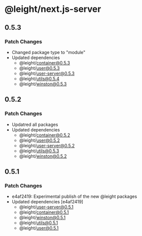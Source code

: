 # @leight/next.js-server

## 0.5.3

### Patch Changes

- Changed package type to "module"
- Updated dependencies
    - @leight/container@0.5.3
    - @leight/user@0.5.3
    - @leight/user-server@0.5.3
    - @leight/utils@0.5.4
    - @leight/winston@0.5.3

## 0.5.2

### Patch Changes

- Updatred all packages
- Updated dependencies
    - @leight/container@0.5.2
    - @leight/user@0.5.2
    - @leight/user-server@0.5.2
    - @leight/utils@0.5.3
    - @leight/winston@0.5.2

## 0.5.1

### Patch Changes

- e4af2419: Experimental publish of the new @leight packages
- Updated dependencies [e4af2419]
    - @leight/user-server@0.5.1
    - @leight/container@0.5.1
    - @leight/winston@0.5.1
    - @leight/utils@0.5.1
    - @leight/user@0.5.1

